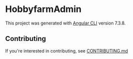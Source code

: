 # HobbyfarmAdmin

This project was generated with [Angular CLI](https://github.com/angular/angular-cli) version 7.3.8.

## Contributing

If you're interested in contributing, see [CONTRIBUTING.md](CONTRIBUTING.md)
